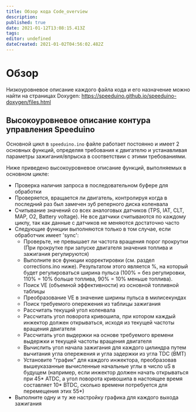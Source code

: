 ```yaml
---
title: Обзор кода Code_overview
description: 
published: true
date: 2021-01-12T13:08:15.413Z
tags: 
editor: undefined
dateCreated: 2021-01-02T04:56:02.482Z
---
```


# Обзор
Низкоуровневое описание каждого файла кода и его назначение можно найти на страницах Doxygen: https://speeduino.github.io/speeduino-doxygen/files.html

## Высокоуровневое описание контура управления Speeduino

Основной цикл в `speeduino.ino` файле работает постоянно и имеет 2 основных функций, определяя требования к двигателю и устанавливая параметры зажигания/впрыска в соответствии с этими требованиями.

Ниже приведено высокоуровневое описание функций, выполняемых в основном цикле:

-   Проверка наличия запроса в последовательном буфере для обработки
-   Проверяется, вращается ли двигатель, контролируя когда в последний раз был замечен зуб реперного диска коленвала
-   Считывание значений со всех аналоговых датчиков (TPS, IAT, CLT, MAP, O2, Battery voltage). Не все датчики считываются по каждому циклу, так как данные с датчиков не меняются достаточно часто
-   Следующие функции выполняются только в том случае, если обработчик имеет 'sync':
    -   Проверьте, не превышает ли частота вращения порог прокрутки (При прокрутке при запуске двигателя значения топлива и зажигания регулируются)
    -   Выполните все функции корректировки (см. раздел corrections.ino ниже). Результатом этого является %, на который будет регулироваться ширина пульса (100% = без регулировки, 110% = 10% больше топлива, 90% = 10% меньше топлива).
    -   Поиск VE (объемной эффективности) из основной топливной таблицы
    -   Преобразование VE в значение ширины пульса в милисекундах
    -   Поиск требуемого опережения из таблицы зажигания
    -   Рассчитать текущий угол коленвала
    -   Рассчитать угол поворота кривошипа, при котором каждый инжектор должен открываться, исходя из текущей частоты вращения двигателя
    -   Рассчитать угол выдержки на основе требуемого времени выдержки и текущей частоты вращения двигателя
    -   Вычислить угол начала зажигания для каждого цилиндра путем вычитания угла опережения и угла задержки из угла TDC (ВМТ)
    -   Установите "график" для каждого инжектора, преобразовав вышеуказанные вычисленные начальные углы в число uS в будущем (например, если инжектор должен начать открываться при 45\* ATDC, а угол поворота кривошипа в настоящее время составляет 10\* BTDC, сколько времени потребуется для перемещения этих 55\*)
-   Выполните одну и ту же настройку графика для каждого выхода зажигания